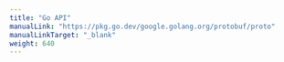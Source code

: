 ```yaml
---
title: "Go API"
manualLink: "https://pkg.go.dev/google.golang.org/protobuf/proto"
manualLinkTarget: "_blank"
weight: 640
---
```

